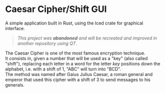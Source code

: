 # Caesar Cipher/Shift GUI

A simple application built in Rust, using the Iced crate for graphical interface.<br>

> *This project was ***abandoned*** and will be recreated and improved in another repository using QT*.

The Caesar Cipher is one of the most famous encryption technique.<br>
It consists in, given a number that will be used as a "key" (also called "shift"), replacing each letter in a word for the letter *key* positions down the alphabet, i.e. with a shift of 1, "ABC" will turn into "BCD".<br>
The method was named after Gaius Julius Caesar, a roman general and emperor that used this cipher with a shift of 3 to send messages to his generals.